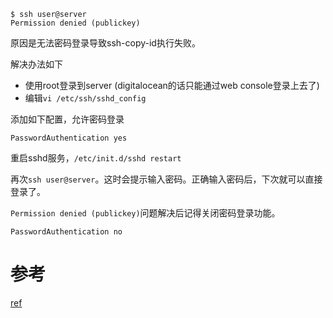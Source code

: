 
```
$ ssh user@server
Permission denied (publickey)
```

原因是无法密码登录导致ssh-copy-id执行失败。

解决办法如下

+ 使用root登录到server (digitalocean的话只能通过web console登录上去了)
+ 编辑`vi /etc/ssh/sshd_config`

添加如下配置，允许密码登录

```
PasswordAuthentication yes
```

重启sshd服务，`/etc/init.d/sshd restart`

再次`ssh user@server`。这时会提示输入密码。正确输入密码后，下次就可以直接登录了。

`Permission denied (publickey)`问题解决后记得关闭密码登录功能。

```
PasswordAuthentication no
```

# 参考
[ref](https://www.digitalocean.com/community/questions/error-permission-denied-publickey-when-i-try-to-ssh)
